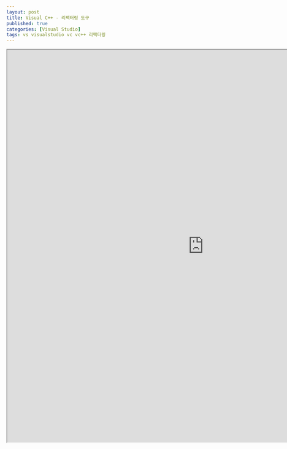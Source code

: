 ```yaml
---
layout: post
title: Visual C++ - 리팩터링 도구
published: true
categories: [Visual Studio]
tags: vs visualstudio vc vc++ 리팩터링
---
```

<iframe width="1024" height="1024" src="https://docs.google.com/document/d/e/2PACX-1vQ3mKCaWpwuh-q2xhHR49Wlz90iBQuHaVVU0W90Vs785x7kbgL7-t4-zYUU7XlgguXATi6_M73dXs8n/pub?embedded=true"></iframe>    
  

